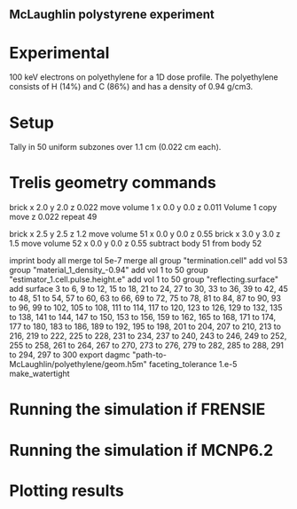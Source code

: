 ## McLaughlin polystyrene experiment ##

# Experimental
100 keV electrons on polyethylene for a 1D dose profile.
The polyethylene consists of H (14%) and C (86%) and has a density of 0.94 g/cm3.

# Setup
Tally in 50 uniform subzones over 1.1 cm (0.022 cm each).

# Trelis geometry commands
brick x 2.0 y 2.0 z 0.022
move volume 1 x 0.0 y 0.0 z 0.011
Volume 1 copy move z 0.022 repeat 49

brick x 2.5 y 2.5 z 1.2
move volume 51 x 0.0 y 0.0 z 0.55
brick x 3.0 y 3.0 z 1.5
move volume 52 x 0.0 y 0.0 z 0.55
subtract body 51 from body 52

imprint body all
merge tol 5e-7
merge all
group "termination.cell" add vol 53
group "material_1_density_-0.94" add vol 1 to 50
group "estimator_1.cell.pulse.height.e" add vol 1 to 50
group "reflecting.surface" add surface 3 to 6, 9 to 12, 15 to 18, 21 to 24, 27 to 30, 33 to 36, 39 to 42, 45 to 48, 51 to 54, 57 to 60, 63 to 66, 69 to 72, 75 to 78, 81 to 84, 87 to 90, 93 to 96, 99 to 102, 105 to 108, 111 to 114, 117 to 120, 123 to 126, 129 to 132, 135 to 138, 141 to 144, 147 to 150, 153 to 156, 159 to 162, 165 to 168, 171 to 174, 177 to 180, 183 to 186, 189 to 192, 195 to 198, 201 to 204, 207 to 210, 213 to 216, 219 to 222, 225 to 228, 231 to 234, 237 to 240, 243 to 246, 249 to 252, 255 to 258, 261 to 264, 267 to 270, 273 to 276, 279 to 282, 285 to 288, 291 to 294, 297 to 300
export dagmc "path-to-McLaughlin/polyethylene/geom.h5m" faceting_tolerance 1.e-5 make_watertight

# Running the simulation if FRENSIE

# Running the simulation if MCNP6.2

# Plotting results